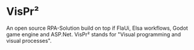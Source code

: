 # VisPr²
An open source RPA-Solution build on top if FlaUi, Elsa workflows, Godot game engine and ASP.Net. VisPr² stands for "Visual programming and visual processes".
